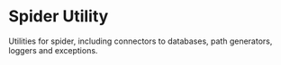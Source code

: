 # Spider Utility

Utilities for spider, including connectors to databases, path generators, loggers and exceptions.
